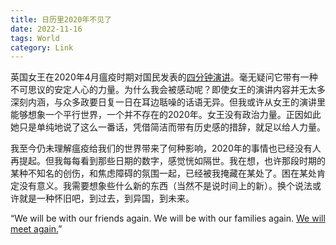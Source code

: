 ```yaml
---
title: 日历里2020年不见了
date: 2022-11-16
tags: World
category: Link
---
```


英国女王在2020年4月瘟疫时期对国民发表的[四分钟演讲](https://youtu.be/2klmuggOElE)。毫无疑问它带有一种不可思议的安定人心的力量。为什么我会被感动呢？即使女王的演讲内容并无太多深刻内涵，与众多政要日复一日在耳边聒噪的话语无异。但我或许从女王的演讲里能够想象一个平行世界，一个并不存在的2020年。女王没有政治力量。正因如此她只是单纯地说了这么一番话，凭借简洁而带有历史感的措辞，就足以给人力量。

我至今仍未理解瘟疫给我们的世界带来了何种影响，2020年的事情也已经没有人再提起。但我每每看到那些日期的数字，感觉恍如隔世。我在想，也许那段时期的某种不知名的创伤，和焦虑障碍的氛围一起，已经被我掩藏在某处了。困在某处肯定没有意义。我需要想象些什么新的东西（当然不是说时间上的新）。换个说法或许就是一种怀旧吧，到过去，到异国，到未来。

“We will be with our friends again. We will be with our families again. [We will meet again.](https://music.apple.com/us/album/well-meet-again/1440754257?i=1440754721)”

